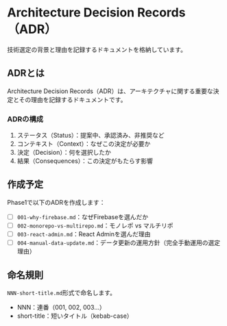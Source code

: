 # Architecture Decision Records（ADR）

技術選定の背景と理由を記録するドキュメントを格納しています。

## ADRとは

Architecture Decision Records（ADR）は、アーキテクチャに関する重要な決定とその理由を記録するドキュメントです。

### ADRの構成
1. ステータス（Status）：提案中、承認済み、非推奨など
2. コンテキスト（Context）：なぜこの決定が必要か
3. 決定（Decision）：何を選択したか
4. 結果（Consequences）：この決定がもたらす影響

## 作成予定

Phase1で以下のADRを作成します：
- [ ] `001-why-firebase.md`：なぜFirebaseを選んだか
- [ ] `002-monorepo-vs-multirepo.md`：モノレポ vs マルチリポ
- [ ] `003-react-admin.md`：React Adminを選んだ理由
- [ ] `004-manual-data-update.md`：データ更新の運用方針（完全手動運用の選定理由）

## 命名規則

`NNN-short-title.md`形式で命名します。
- NNN：連番（001, 002, 003...）
- short-title：短いタイトル（kebab-case）
